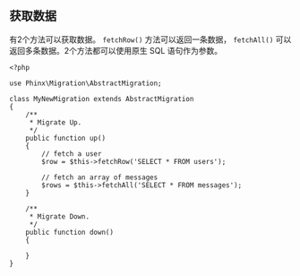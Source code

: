 ## 获取数据

有2个方法可以获取数据。 `fetchRow()` 方法可以返回一条数据， `fetchAll()` 可以返回多条数据。2个方法都可以使用原生 SQL 语句作为参数。

```
<?php

use Phinx\Migration\AbstractMigration;

class MyNewMigration extends AbstractMigration
{
    /**
     * Migrate Up.
     */
    public function up()
    {
        // fetch a user
        $row = $this->fetchRow('SELECT * FROM users');

        // fetch an array of messages
        $rows = $this->fetchAll('SELECT * FROM messages');
    }

    /**
     * Migrate Down.
     */
    public function down()
    {

    }
}
```



